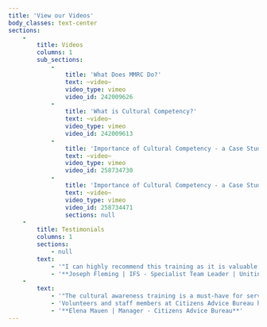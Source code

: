 ```yaml
---
title: 'View our Videos'
body_classes: text-center
sections:
    -
        title: Videos
        columns: 1
        sub_sections:
            -
                title: 'What Does MMRC Do?'
                text: ~video~
                video_type: vimeo
                video_id: 242009626
            -
                title: 'What is Cultural Competency?'
                text: ~video~
                video_type: vimeo
                video_id: 242009613
            -
                title: 'Importance of Cultural Competency - a Case Study'
                text: ~video~
                video_type: vimeo
                video_id: 258734730
            -
                title: 'Importance of Cultural Competency - a Case Study'
                text: ~video~
                video_type: vimeo
                video_id: 258734471
                sections: null
    -
        title: Testimonials
        columns: 1
        sections:
            - null
        text:
            - '"I can highly recommend this training as it is valuable for anyone wanting to learn about working with different cultures. Thougly enjoyed the training as did our teams."'
            - '**Joseph Fleming | IFS - Specialist Team Leader | UnitingCare West**'
    -
        text:
            - '"The cultural awareness training is a must-have for service providers, the facilitator addressed complex issues in a simple way that was easy to understand. The knowledge gained in the first half of the session was really brought to life by the cultural advisors and their personal stories."'
            - 'Volunteers and staff members at Citizens Advice Bureau have thoroughly enjoyed the workshop and look forward to practicing their skills.'
            - '**Elena Mauen | Manager - Citizens Advice Bureau**'
---
```


